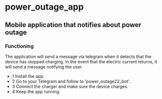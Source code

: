 # power_outage_app

## Mobile application that notifies about power outage

### Functioning
The application will send a message via telegram when it detects that the device has stopped charging. In the event that the electric current returns, it will send a message notifying the user.

- 1 Install the app.
- 2 Go to your Telegram and follow to 'power_outage22_bot'.
- 3 Connect the charger and make sure the device charges.
- 4 Keep the app running.
